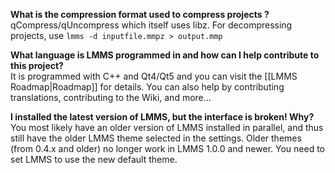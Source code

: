 **What is the compression format used to compress projects ?**  
qCompress/qUncompress which itself uses libz. For decompressing projects, use
`lmms -d inputfile.mmpz > output.mmp`

**What language is LMMS programmed in and how can I help contribute to this project?**  
It is programmed with C++ and Qt4/Qt5 and you can visit the [[LMMS Roadmap|Roadmap]] for details. You can also help by contributing translations, contributing to the Wiki, and more...

**I installed the latest version of LMMS, but the interface is broken! Why?**  
You most likely have an older version of LMMS installed in parallel, and thus still have the older LMMS theme selected in the settings. Older themes (from 0.4.x and older) no longer work in LMMS 1.0.0 and newer. You need to set LMMS to use the new default theme.